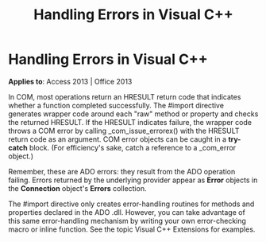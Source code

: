 ﻿---
title: Handling Errors in Visual C++
TOCTitle: Handling Errors in Visual C++
ms:assetid: 75e15699-0c84-1dca-654e-f9ac465c2a30
ms:mtpsurl: https://msdn.microsoft.com/library/JJ249483(v=office.15)
ms:contentKeyID: 48545684
ms.date: 09/18/2015
mtps_version: v=office.15
---

# Handling Errors in Visual C++


**Applies to**: Access 2013 | Office 2013

In COM, most operations return an HRESULT return code that indicates whether a function completed successfully. The \#import directive generates wrapper code around each "raw" method or property and checks the returned HRESULT. If the HRESULT indicates failure, the wrapper code throws a COM error by calling \_com\_issue\_errorex() with the HRESULT return code as an argument. COM error objects can be caught in a **try-catch** block. (For efficiency's sake, catch a reference to a \_com\_error object.)

Remember, these are ADO errors: they result from the ADO operation failing. Errors returned by the underlying provider appear as **Error** objects in the **Connection** object's **Errors** collection.

The \#import directive only creates error-handling routines for methods and properties declared in the ADO .dll. However, you can take advantage of this same error-handling mechanism by writing your own error-checking macro or inline function. See the topic Visual C++ Extensions for examples.

